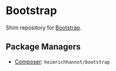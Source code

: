 Bootstrap
=========

Shim repository for [Bootstrap](http://getbootstrap.com).

Package Managers
----------------

* [Composer](http://packagist.org/packages/heimrichhannot/bootstrap): `heimrichhannot/bootstrap`
